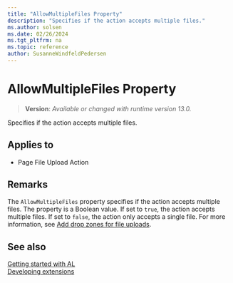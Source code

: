 ```yaml
---
title: "AllowMultipleFiles Property"
description: "Specifies if the action accepts multiple files."
ms.author: solsen
ms.date: 02/26/2024
ms.tgt_pltfrm: na
ms.topic: reference
author: SusanneWindfeldPedersen
---
```

[//]: # (START>DO_NOT_EDIT)
[//]: # (IMPORTANT:Do not edit any of the content between here and the END>DO_NOT_EDIT.)
[//]: # (Any modifications should be made in the .xml files in the ModernDev repo.)
# AllowMultipleFiles Property
> **Version**: _Available or changed with runtime version 13.0._

Specifies if the action accepts multiple files.

## Applies to
-   Page File Upload Action

[//]: # (IMPORTANT: END>DO_NOT_EDIT)

## Remarks

The `AllowMultipleFiles` property specifies if the action accepts multiple files. The property is a Boolean value. If set to `true`, the action accepts multiple files. If set to `false`, the action only accepts a single file. For more information, see [Add drop zones for file uploads](devenv-extending-drop-zones.md).

## See also  

[Getting started with AL](../devenv-get-started.md)  
[Developing extensions](../devenv-dev-overview.md)  